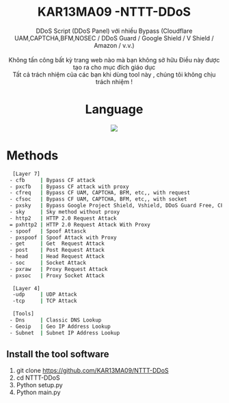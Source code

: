 <div align=center>
 
# KAR13MA09 -NTTT-DDoS 
</p>
 DDoS Script (DDoS Panel) với nhiều Bypass (Cloudflare UAM,CAPTCHA,BFM,NOSEC / DDoS Guard / Google Shield / V Shield / Amazon / v.v.)<br/><br/>
 Không tấn công bất kỳ trang web nào mà bạn không sở hữu
 Điều này được tạo ra cho mục đích giáo dục<br/>
 Tất cả trách nhiệm của các bạn khi dùng tool này , chúng tôi không chịu trách nhiệm ! <br/> 

# Language</br>

 <img src="https://img.shields.io/badge/Python-FFDD00?style=for-the-badge&logo=python&logoColor=blue"/></br>
</div>

#  Methods

```sh
  [Layer 7]
 - cfb     | Bypass CF attack
 - pxcfb   | Bypass CF attack with proxy
 - cfreq   | Bypass CF UAM, CAPTCHA, BFM, etc,, with request
 - cfsoc   | Bypass CF UAM, CAPTCHA, BFM, etc,, with socket
 - pxsky   | Bypass Google Project Shield, Vshield, DDoS Guard Free, CF NoSec With Proxy
 - sky     | Sky method without proxy
 - http2   | HTTP 2.0 Request Attack 
 = pxhttp2 | HTTP 2.0 Request Attack With Proxy
 - spoof   | Spoof Attasck
 - pxspoof | Spoof Attack with Proxy
 - get     | Get  Request Attack
 - post    | Post Request Attack
 - head    | Head Request Attack
 - soc     | Socket Attack
 - pxraw   | Proxy Request Attack
 - pxsoc   | Proxy Socket Attack
 
  [Layer 4]
  -udp     | UDP Attack
  -tcp     | TCP Attack
  
  [Tools]
 - Dns     | Classic DNS Lookup
 - Geoip   | Geo IP Address Lookup
 - Subnet  | Subnet IP Address Lookup
```

## Install the tool software

1. git clone https://github.com/KAR13MA09/NTTT-DDoS
2. cd NTTT-DDoS
3. Python setup.py	
4. Python main.py
